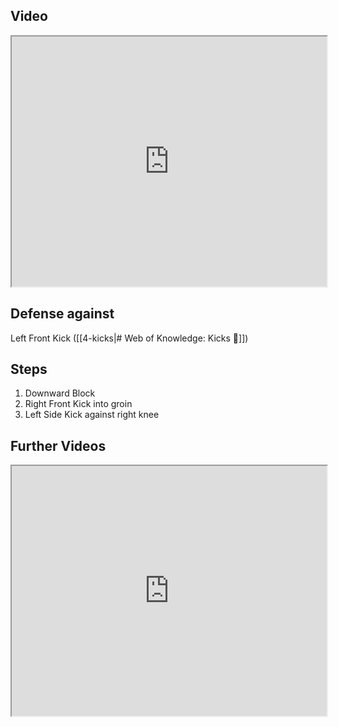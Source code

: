 ## Video

<iframe src="https://www.youtube.com/embed/Ks7n7LfrHkw" width="100%" height="400"></iframe>

## Defense against

Left Front Kick ([[4-kicks|# Web of Knowledge: Kicks 🦶]])

## Steps

1. Downward Block
2. Right Front Kick into groin 
3. Left Side Kick against right knee

## Further Videos

<iframe src="https://www.youtube.com/embed/IXZ6kr4VHQw?start=273&end=288" width="100%" height="400"></iframe>